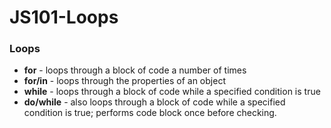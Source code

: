 # JS101-Loops

### Loops
* __for__ - loops through a block of code a number of times
* __for/in__ - loops through the properties of an object
* __while__ - loops through a block of code while a specified condition is true
* __do/while__ - also loops through a block of code while a specified condition is true; performs code block once before checking.

